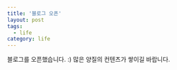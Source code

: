 ```yaml
---
title: '블로그 오픈'
layout: post
tags:
  - life
category: life
---
```


블로그를 오픈했습니다. :) 많은 양질의 컨텐츠가 쌓이길 바랍니다.
